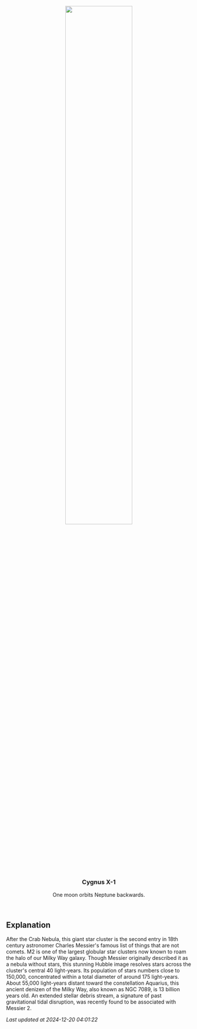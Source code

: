 <p align='center'>
    <img src='https://apod.nasa.gov/apod/image/2412/potw1913aM2_1024.jpg' width='60%' />
    <h3 align="center">Cygnus X-1</h3>
    <p align="center">One moon orbits Neptune backwards.</p>
</p>
<br/>

Explanation
--
After the Crab Nebula, this giant star cluster is the second entry in 18th century astronomer Charles Messier's famous list of things that are not comets. M2 is one of the largest globular star clusters now known to roam the halo of our Milky Way galaxy. Though Messier originally described it as a nebula without stars, this stunning Hubble image resolves stars across the cluster's central 40 light-years. Its population of stars numbers close to 150,000, concentrated within a total diameter of around 175 light-years. About 55,000 light-years distant toward the constellation Aquarius, this ancient denizen of the Milky Way, also known as NGC 7089, is 13 billion years old. An extended stellar debris stream, a signature of past gravitational tidal disruption, was recently found to be associated with Messier 2.


*Last updated at 2024-12-20 04:01:22*
